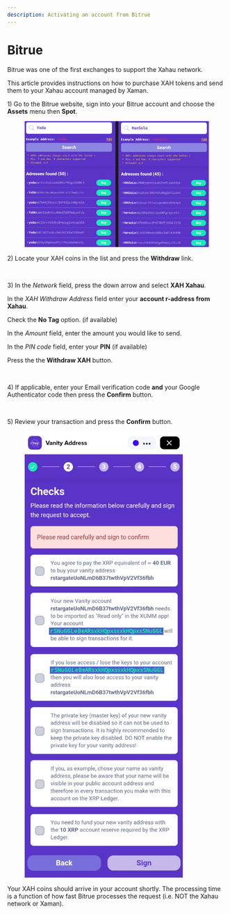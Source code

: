```yaml
---
description: Activating an account from Bitrue
---
```


# Bitrue

Bitrue was one of the first exchanges to support the Xahau network.

This article provides instructions on how to purchase XAH tokens and send them to your Xahau account managed by Xaman.&#x20;



1\) Go to the Bitrue website, sign into your Bitrue account and choose the **Assets** menu then **Spot**.

<figure><img src="../../.gitbook/assets/image (2) (1) (1) (1) (1) (1) (1) (1) (1) (1) (1) (1) (1).png" alt=""><figcaption></figcaption></figure>

2\) Locate your XAH coins in the list and press the **Withdraw** link.

<figure><img src="../../.gitbook/assets/image (33).png" alt=""><figcaption></figcaption></figure>

3\) In the _Network_ field, press the down arrow and select **XAH Xahau**.

In the _XAH Withdraw Address_ field enter your **account r-address from Xahau**.

Check the **No Tag** option. (if available)

In the _Amount_ field, enter the amount you would like to send.

In the _PIN code_ field, enter your **PIN** (if available)

Press the the **Withdraw XAH** button.&#x20;

<figure><img src="../../.gitbook/assets/image (34).png" alt=""><figcaption></figcaption></figure>

4\) If applicable, enter your Email verification code **and** your Google Authenticator code then press the **Confirm** button.

<figure><img src="../../.gitbook/assets/image (7).png" alt=""><figcaption></figcaption></figure>

5\) Review your transaction and press the **Confirm** button.

<figure><img src="../../.gitbook/assets/image (1) (1) (1) (1) (1) (1) (1) (1) (1) (1) (1) (1) (1) (1) (1) (1) (1) (1) (1) (1) (1) (1) (1) (1).png" alt=""><figcaption></figcaption></figure>

Your XAH coins should arrive in your account shortly. The processing time is a function of how fast Bitrue processes the request (i.e. NOT the Xahau network or Xaman).
